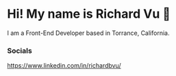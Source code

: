 # Hi! My name is Richard Vu 👋
I am a Front-End Developer based in Torrance, California.

<h3>Socials</h3>

https://www.linkedin.com/in/richardbvu/
